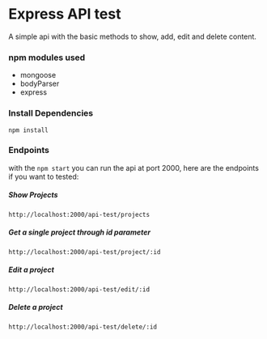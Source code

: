 # Express API test

A simple api with the basic methods to show, add, edit and delete content.

### npm modules used

- mongoose
- bodyParser
- express

### Install Dependencies

```
npm install 
```
### Endpoints

with the `npm start` you can run the api at port 2000, here are the endpoints if you want to tested:

##### Show Projects

```
http://localhost:2000/api-test/projects
```

##### Get a single project through id parameter

```
http://localhost:2000/api-test/project/:id
```

##### Edit a project
```
http://localhost:2000/api-test/edit/:id
```

##### Delete a project
```
http://localhost:2000/api-test/delete/:id
```